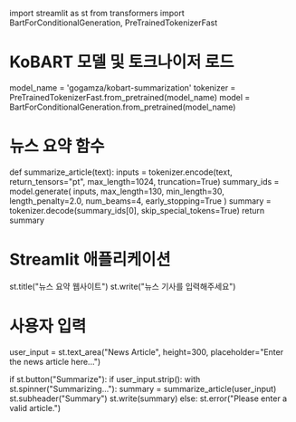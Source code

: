 import streamlit as st
from transformers import BartForConditionalGeneration, PreTrainedTokenizerFast

# KoBART 모델 및 토크나이저 로드
model_name = 'gogamza/kobart-summarization'
tokenizer = PreTrainedTokenizerFast.from_pretrained(model_name)
model = BartForConditionalGeneration.from_pretrained(model_name)

# 뉴스 요약 함수
def summarize_article(text):
    inputs = tokenizer.encode(text, return_tensors="pt", max_length=1024, truncation=True)
    summary_ids = model.generate(
        inputs,
        max_length=130,
        min_length=30,
        length_penalty=2.0,
        num_beams=4,
        early_stopping=True
    )
    summary = tokenizer.decode(summary_ids[0], skip_special_tokens=True)
    return summary

# Streamlit 애플리케이션
st.title("뉴스 요약 웹사이트")
st.write("뉴스 기사를 입력해주세요")

# 사용자 입력
user_input = st.text_area("News Article", height=300, placeholder="Enter the news article here...")

if st.button("Summarize"):
    if user_input.strip():
        with st.spinner("Summarizing..."):
            summary = summarize_article(user_input)
        st.subheader("Summary")
        st.write(summary)
    else:
        st.error("Please enter a valid article.")
